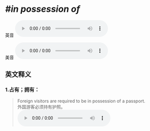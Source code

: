 # ***\#in possession of*** 
英音
<audio src="./media/in possession of1_AAC.aac" controls="controls"></audio>

美音
<audio src="./media/in possession of2_AAC.aac" controls="controls"></audio>



  

英文释义
---
### 1.**占有；拥有：**  

 > Foreign visitors are required to be in possession of a passport.    
 > 外国游客必须持有护照。    
<audio src="./media/possession-4.aac" controls="controls"></audio>


